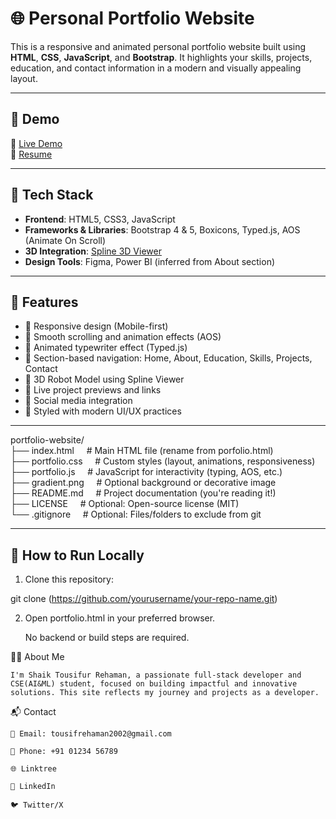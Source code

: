# 🌐 Personal Portfolio Website

This is a responsive and animated personal portfolio website built using **HTML**, **CSS**, **JavaScript**, and **Bootstrap**. It highlights your skills, projects, education, and contact information in a modern and visually appealing layout.

---

## 📸 Demo

🚀 [Live Demo](https://your-deployed-site-link.com)  
📄 [Resume](https://drive.google.com/file/d/1XSz5VX6b1MTIJoysxL1tjrMQYU1d-mHV/view?usp=drive_link)

---

## 🔧 Tech Stack

- **Frontend**: HTML5, CSS3, JavaScript
- **Frameworks & Libraries**: Bootstrap 4 & 5, Boxicons, Typed.js, AOS (Animate On Scroll)
- **3D Integration**: [Spline 3D Viewer](https://spline.design/)
- **Design Tools**: Figma, Power BI (inferred from About section)

---

## 📂 Features

- 🔹 Responsive design (Mobile-first)
- 🔹 Smooth scrolling and animation effects (AOS)
- 🔹 Animated typewriter effect (Typed.js)
- 🔹 Section-based navigation: Home, About, Education, Skills, Projects, Contact
- 🔹 3D Robot Model using Spline Viewer
- 🔹 Live project previews and links
- 🔹 Social media integration
- 🔹 Styled with modern UI/UX practices

---

portfolio-website/<br>
├── index.html &nbsp;&nbsp;&nbsp;&nbsp;# Main HTML file (rename from porfolio.html)<br>
├── portfolio.css &nbsp;&nbsp;&nbsp;&nbsp;# Custom styles (layout, animations, responsiveness)<br>
├── portfolio.js &nbsp;&nbsp;&nbsp;&nbsp;# JavaScript for interactivity (typing, AOS, etc.)<br>
├── gradient.png &nbsp;&nbsp;&nbsp;&nbsp;# Optional background or decorative image<br>
├── README.md &nbsp;&nbsp;&nbsp;&nbsp;# Project documentation (you're reading it!)<br>
├── LICENSE &nbsp;&nbsp;&nbsp;&nbsp;# Optional: Open-source license (MIT)<br>
└── .gitignore &nbsp;&nbsp;&nbsp;&nbsp;# Optional: Files/folders to exclude from git




---

## 🚀 How to Run Locally

1. Clone this repository:

git clone (https://github.com/yourusername/your-repo-name.git)

2. Open portfolio.html in your preferred browser.

    No backend or build steps are required.

🙋‍♂️ About Me

    I'm Shaik Tousifur Rehaman, a passionate full-stack developer and CSE(AI&ML) student, focused on building impactful and innovative solutions. This site reflects my journey and projects as a developer.

📬 Contact

    📧 Email: tousifrehaman2002@gmail.com

    📱 Phone: +91 01234 56789

    🌐 Linktree

    💼 LinkedIn

    🐦 Twitter/X
